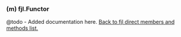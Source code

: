 ### (m) fjl.Functor
@todo - Added documentation here.
[Back to fjl direct members and methods list.](#members-and-methods)
